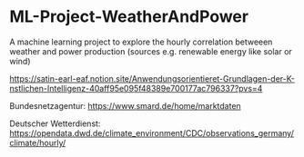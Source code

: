 # ML-Project-WeatherAndPower
A machine learning project to explore the hourly  correlation betweeen weather and power production (sources e.g. renewable energy like solar or wind) 

https://satin-earl-eaf.notion.site/Anwendungsorientieret-Grundlagen-der-K-nstlichen-Intelligenz-40aff95e095f48389e700177ac796337?pvs=4

Bundesnetzagentur:       https://www.smard.de/home/marktdaten

Deutscher Wetterdienst:  https://opendata.dwd.de/climate_environment/CDC/observations_germany/climate/hourly/
